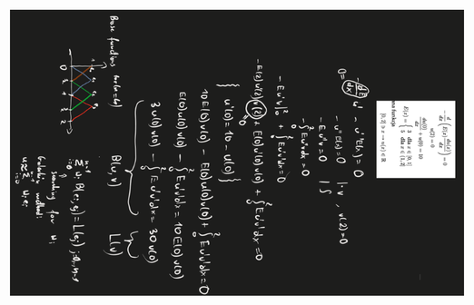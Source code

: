 
<img src="https://github.com/Falon452/elastic-deformation-differential-eq/blob/Main/Elastic-deformation.png" style="transform:rotate(90deg);" width="600" height="800" />
